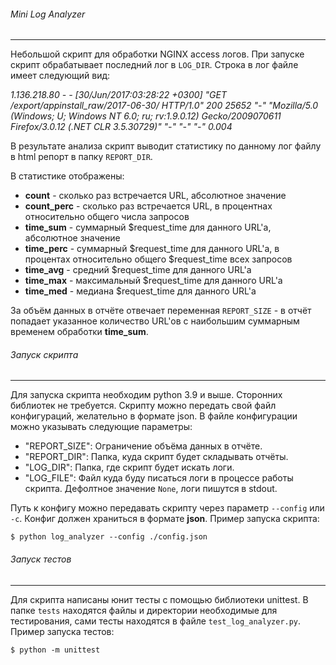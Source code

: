 ###### Mini Log Analyzer
_________________

Небольшой скрипт для обработки NGINX access логов. При запуске скрипт обрабатывает последний лог в ``LOG_DIR``. Строка в лог файле имеет следующий вид:

_1.136.218.80 -  - [30/Jun/2017:03:28:22 +0300] "GET /export/appinstall_raw/2017-06-30/ HTTP/1.0" 200 25652 "-" "Mozilla/5.0 (Windows; U; Windows NT 6.0; ru; rv:1.9.0.12) Gecko/2009070611 Firefox/3.0.12 (.NET CLR 3.5.30729)" "-" "-" "-" 0.004_

В результате анализа скрипт выводит статистику по данному лог файлу в html репорт в папку ``REPORT_DIR``. 

В статистике отображены:
- **count** - сĸольĸо раз встречается URL, абсолютное значение
- **count_perc** - сĸольĸо раз встречается URL, в процентнах относительно общего числа запросов
- **time_sum** - суммарный $request_time для данного URL'а, абсолютное значение
- **time_perc** - суммарный $request_time для данного URL'а, в процентах относительно общего $request_time всех запросов
- **time_avg** - средний $request_time для данного URL'а
- **time_max** - маĸсимальный $request_time для данного URL'а
- **time_med** - медиана $request_time для данного URL'а

За объём данных в отчёте отвечает переменная ``REPORT_SIZE`` - в отчёт попадает указанное количество URL'ов 
с наибольшим суммарным временем обработĸи **time_sum**.

###### Запуск скрипта
______________

Для запуска скрипта необходим python 3.9 и выше. Сторонних библиотек не требуется. Скрипту можно передать свой файл 
конфигураций, желательно в формате json. В файле конфигурации можно указывать следующие параметры:

 - "REPORT_SIZE": Ограничение объёма данных в отчёте.
 - "REPORT_DIR": Папка, куда скрипт будет складывать отчёты.
 - "LOG_DIR": Папка, где скрипт будет искать логи.
 - "LOG_FILE": Файл куда буду писаться логи в процессе работы скрипта. Дефолтное значение ``None``, 
   логи пишутся в stdout.

Путь к конфигу можно передавать скрипту через параметр ``--config`` или ``-с``. Конфиг должен храниться в формате **json**.
Пример запуска скрипта:

`$ python log_analyzer --config ./config.json`

###### Запуск тестов
_____________
Для скрипта написаны юнит тесты с помощью библиотеки unittest. В папке ``tests`` находятся файлы и директории необходимые 
для тестирования, сами тесты находятся в файле ``test_log_analyzer.py``. Пример запуска тестов:

`$ python -m unittest`
